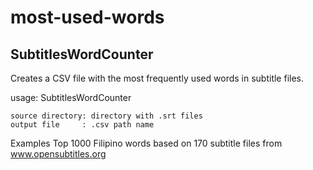 # most-used-words

## SubtitlesWordCounter

Creates a CSV file with the most frequently used words in subtitle files.

usage: SubtitlesWordCounter <source directory> <output file>

    source directory: directory with .srt files
    output file     : .csv path name

Examples
Top 1000 Filipino words based on 170 subtitle files from www.opensubtitles.org
